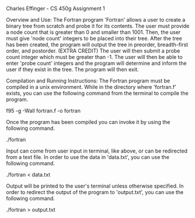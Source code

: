 Charles Effinger - CS 450g Assignment 1

Overview and Use:
The Fortran program 'Fortran' allows a user to create a binary tree from scratch and probe it for its contents. The user must provide a 
node count that is greater than 0 and smaller than 1001. Then, the user must give 'node count' integers to be placed into their tree. After the tree
has been created, the program will output the tree in preorder, breadth-first order, and postorder. (EXTRA CREDIT) The user will then submit a 
probe count integer which must be greater than -1. The user will then be able to enter 'probe count' integers and the program will determine and inform 
the user if they exist in the tree. The program will then exit. 

Compilation and Running Instructions: 
The Fortran program must be compiled in a unix environment. While in the directory where 'fortran.f' exists, you can use the following command from the
terminal to compile the program. 

f95 -g -Wall fortran.f -o fortran

Once the program has been compiled you can invoke it by using the following command.

./fortran

Input can come from user input in terminal, like above, or can be redirected from a text file. In order to use the data in 'data.txt', you can use the 
following command.

./fortran < data.txt 

Output will be printed to the user's terminal unless otherwise specified. In order to redirect the output of the program to 'output.txt', you can use the 
following command.

./fortran > output.txt 


